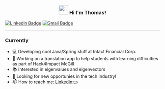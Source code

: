 <!-- Heading -->
<h3 align="center"><img src = "https://raw.githubusercontent.com/MartinHeinz/MartinHeinz/master/wave.gif" width = 30px> Hi I'm Thomas!</h3>

[![Linkedin Badge](https://img.shields.io/badge/-LinkedIn-blue?style=flat-square&logo=Linkedin&logoColor=white&link=https://www.linkedin.com/in/thomas-huy-nguyen/)](https://www.linkedin.com/in/thomas-huy-nguyen/)
  [![Gmail Badge](https://img.shields.io/badge/-Gmail-d14836?style=flat-square&logo=Gmail&logoColor=white&link=mail@nguyen.huy.thomas@gmail.com)](mailto:mail@nguyen.huy.thomas@gmail.com)

---
### Currently
- 💻 Developing cool Java/Spring stuff at Intact Financial Corp.
- 🌱 Working on a translation app to help students with learning difficulties as part of Hack4Impact McGill
- 📚 Interested in eigenvalues and eigenvectors
- 👀 Looking for new opportunies in the tech industry!
- 📫 How to reach me: [Linkedin👈](https://www.linkedin.com/in/thomas-huy-nguyen/)

<!---
latumat/latumat is a ✨ special ✨ repository because its `README.md` (this file) appears on your GitHub profile.
You can click the Preview link to take a look at your changes.
--->
